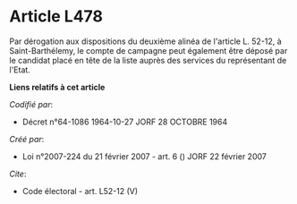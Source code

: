 # Article L478

Par dérogation aux dispositions du deuxième alinéa de l'article L. 52-12, à Saint-Barthélemy, le compte de campagne peut
également être déposé par le candidat placé en tête de la liste auprès des services du représentant de l'Etat.

**Liens relatifs à cet article**

_Codifié par_:

  - Décret n°64-1086 1964-10-27 JORF 28 OCTOBRE 1964

_Créé par_:

  - Loi n°2007-224 du 21 février 2007 - art. 6 () JORF 22 février 2007

_Cite_:

  - Code électoral - art. L52-12 (V)
